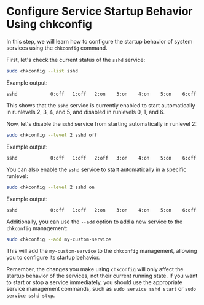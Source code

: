# Configure Service Startup Behavior Using chkconfig

In this step, we will learn how to configure the startup behavior of system services using the `chkconfig` command.

First, let's check the current status of the `sshd` service:

```bash
sudo chkconfig --list sshd
```

Example output:

```
sshd            0:off   1:off   2:on    3:on    4:on    5:on    6:off
```

This shows that the `sshd` service is currently enabled to start automatically in runlevels 2, 3, 4, and 5, and disabled in runlevels 0, 1, and 6.

Now, let's disable the `sshd` service from starting automatically in runlevel 2:

```bash
sudo chkconfig --level 2 sshd off
```

Example output:

```
sshd            0:off   1:off   2:off   3:on    4:on    5:on    6:off
```

You can also enable the `sshd` service to start automatically in a specific runlevel:

```bash
sudo chkconfig --level 2 sshd on
```

Example output:

```
sshd            0:off   1:off   2:on    3:on    4:on    5:on    6:off
```

Additionally, you can use the `--add` option to add a new service to the `chkconfig` management:

```bash
sudo chkconfig --add my-custom-service
```

This will add the `my-custom-service` to the `chkconfig` management, allowing you to configure its startup behavior.

Remember, the changes you make using `chkconfig` will only affect the startup behavior of the services, not their current running state. If you want to start or stop a service immediately, you should use the appropriate service management commands, such as `sudo service sshd start` or `sudo service sshd stop`.
